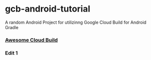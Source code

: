 # gcb-android-tutorial
A random Android Project for utilizinng Google Cloud Build for Android Gradle

### [Awesome Cloud Build](https://github.com/Timtech4u/awesome-cloudbuild)
### Edit 1
